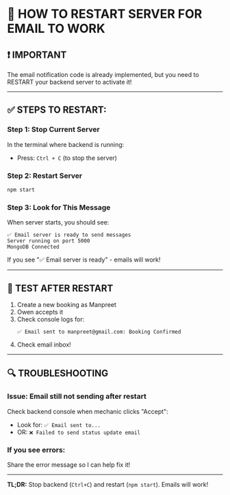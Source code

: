 # 🔄 HOW TO RESTART SERVER FOR EMAIL TO WORK

## ❗ IMPORTANT

The email notification code is already implemented, but you need to RESTART your backend server to activate it!

---

## ✅ STEPS TO RESTART:

### Step 1: Stop Current Server

In the terminal where backend is running:
- Press: `Ctrl + C` (to stop the server)

### Step 2: Restart Server

```bash
npm start
```

### Step 3: Look for This Message

When server starts, you should see:

```
✅ Email server is ready to send messages
Server running on port 5000
MongoDB Connected
```

If you see "✅ Email server is ready" - emails will work!

---

## 🧪 TEST AFTER RESTART

1. Create a new booking as Manpreet
2. Owen accepts it
3. Check console logs for:
   ```
   ✅ Email sent to manpreet@gmail.com: Booking Confirmed
   ```
4. Check email inbox!

---

## 🔍 TROUBLESHOOTING

### Issue: Email still not sending after restart

Check backend console when mechanic clicks "Accept":
- Look for: `✅ Email sent to...`
- OR: `❌ Failed to send status update email`

### If you see errors:

Share the error message so I can help fix it!

---

**TL;DR:** Stop backend (`Ctrl+C`) and restart (`npm start`). Emails will work!

